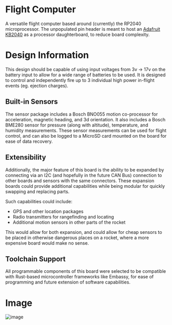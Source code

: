 # Flight Computer
A versatile flight computer based around (currently) the RP2040 
microprocessor. The unpopulated pin header is meant to host an 
[Adafruit KB2040](https://www.adafruit.com/product/5302) as a processor
daughterboard, to reduce board complexity.

# Design Information
This design should be capable of using input voltages from 3v → 17v 
on the battery input to allow for a wide range of batteries to be used.
It is designed to control and independently fire up to 3 individual 
high power in-flight events (eg. ejection charges).

## Built-in Sensors
The sensor package includes a Bosch BNO055 motion co-processor for
acceleration, magnetic heading, and 3d orientation. It also includes a
Bosch BME280 sensor for pressure (along with altitude), temperature, 
and humidity measurements. These sensor measurements can be used for
flight control, and can also be logged to a MicroSD card mounted on the
board for ease of data recovery. 

## Extensibility
Additionally, the major feature of this board is the ability to be 
expanded by connecting via an I2C (and hopefully in the future CAN Bus) 
connection to other boards and sensors with the same connectors. These 
expansion  boards could provide additional capabilities while being 
modular for quickly swapping and replacing parts.

Such capabilities could include:
 - GPS and other location packages
 - Radio transmitters for rangefinding and locating
 - Additional motion sensors in other parts of the rocket

This would allow for both expansion, and could allow for cheap 
sensors to be placed in otherwise dangerous places on a rocket, 
where a more expensive board would make no sense.

## Toolchain Support
All programmable components of this board were selected to be 
compatible with Rust-based microcontroller frameworks like Embassy, 
for ease of programming and future extension of software capabilities.

# Image
![image](https://github.com/user-attachments/assets/24aaa132-3298-4307-a318-a837f41479aa)

